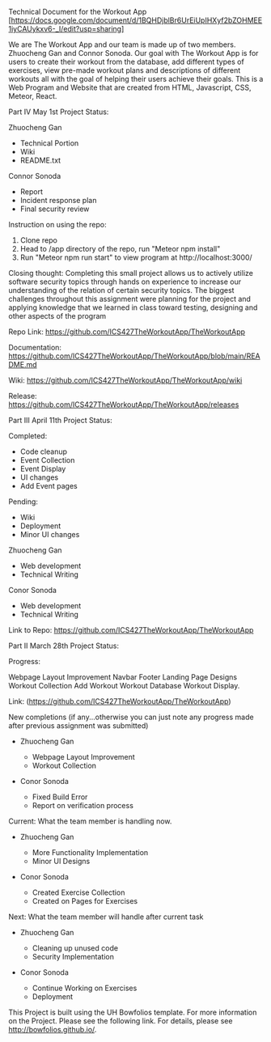 Technical Document for the Workout App [https://docs.google.com/document/d/1BQHDjblBr6UrEiUpIHXyf2bZOHMEE1iyCAUykxv6-_I/edit?usp=sharing]

We are The Workout App and our team is made up of two members. Zhuocheng Gan and Connor Sonoda. Our goal with The Workout App is for users to create their workout from the database, add different types of exercises, view pre-made workout plans and descriptions of different workouts all with the goal of helping their users achieve their goals. This is a Web Program and Website that are created from HTML, Javascript, CSS, Meteor, React.


Part IV May 1st Project Status:

Zhuocheng Gan
- Technical Portion
- Wiki 
- README.txt

Connor Sonoda
- Report
- Incident response plan
- Final security review

Instruction on using the repo:
1. Clone repo
2. Head to /app directory of the repo, run "Meteor npm install"
3. Run "Meteor npm run start" to view program at http://localhost:3000/

Closing thought:
Completing this small project allows us to actively utilize software security topics through hands on experience to increase our understanding of the relation of certain security topics. The biggest challenges throughout this assignment were planning for the project and applying knowledge that we learned in class toward testing, designing and other aspects of the program

Repo Link: https://github.com/ICS427TheWorkoutApp/TheWorkoutApp

Documentation: https://github.com/ICS427TheWorkoutApp/TheWorkoutApp/blob/main/README.md

Wiki: https://github.com/ICS427TheWorkoutApp/TheWorkoutApp/wiki

Release: https://github.com/ICS427TheWorkoutApp/TheWorkoutApp/releases

Part III April 11th Project Status:

Completed:
- Code cleanup
- Event Collection
- Event Display
- UI changes
- Add Event pages 

Pending:
- Wiki
- Deployment
- Minor UI changes

Zhuocheng Gan
  - Web development
  - Technical Writing
    
Conor Sonoda
  - Web development
  - Technical Writing

Link to Repo: https://github.com/ICS427TheWorkoutApp/TheWorkoutApp





Part II March 28th Project Status:

Progress:

Webpage Layout Improvement
Navbar
Footer
Landing Page Designs
Workout Collection
Add Workout
Workout Database
Workout Display.

Link: (https://github.com/ICS427TheWorkoutApp/TheWorkoutApp)

New completions (if any...otherwise you can just note any progress made after previous assignment was submitted)

- Zhuocheng Gan
  - Webpage Layout Improvement
  - Workout Collection
  
- Conor Sonoda
  - Fixed Build Error
  - Report on verification process

Current: What the team member is handling now.

- Zhuocheng Gan
  - More Functionality Implementation
  - Minor UI Designs
    
- Conor Sonoda
  - Created Exercise Collection
  - Created on Pages for Exercises


Next: What the team member will handle after current task

- Zhuocheng Gan
  - Cleaning up unused code 
  - Security Implementation
    
- Conor Sonoda 
  - Continue Working on Exercises
  - Deployment

This Project is built using the UH Bowfolios template. For more information on the Project. Please see the following link. For details, please see http://bowfolios.github.io/.
